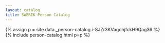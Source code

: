 ```yaml
---
layout: catalog
title: SWERIK Person Catalog
---
```

{% assign p = site.data._person-catalog.i-SJZr3KVaqohjfckH9Qag36 %}
{% include person-catalog.html p=p %}

